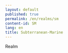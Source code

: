 ```yaml
---
layout: default
published: true
permalink: /en/realms/sm
content-id: SM
lang: en
title: Subterranean-Marine
---
```


Realm
